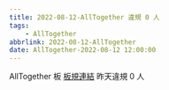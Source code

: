 ```yaml
---
title: 2022-08-12-AllTogether 違規 0 人
tags:
    - AllTogether
abbrlink: 2022-08-12-AllTogether
date: AllTogether-2022-08-12 12:00:00
---
```

AllTogether 板 [板規連結](https://www.ptt.cc/bbs/AllTogether/M.1643211430.A.5FB.html)
昨天違規 0 人
